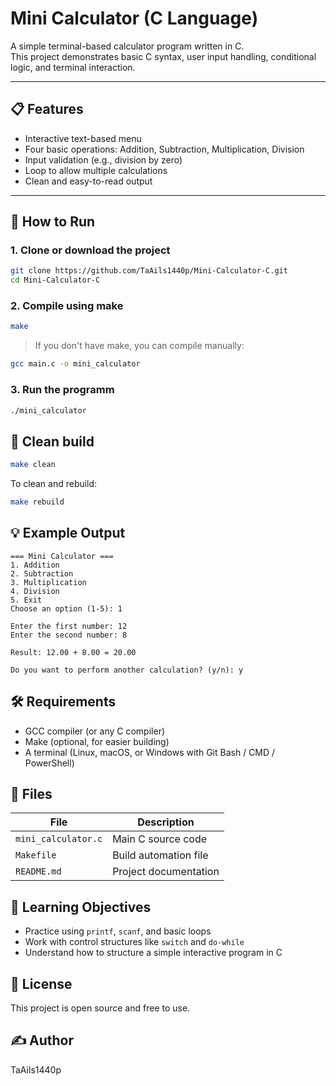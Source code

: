 # Mini Calculator (C Language)

A simple terminal-based calculator program written in C.  
This project demonstrates basic C syntax, user input handling, conditional logic, and terminal interaction.

---

## 📋 Features

- Interactive text-based menu
- Four basic operations: Addition, Subtraction, Multiplication, Division
- Input validation (e.g., division by zero)
- Loop to allow multiple calculations
- Clean and easy-to-read output

---

## 🚀 How to Run

### 1. Clone or download the project

```bash
git clone https://github.com/TaAils1440p/Mini-Calculator-C.git
cd Mini-Calculator-C
```

### 2. Compile using make
```bash
make
```

> If you don't have make, you can compile manually:
```bash
gcc main.c -o mini_calculator
```

### 3. Run the programm
```bash
./mini_calculator
```

## 🧼 Clean build

```bash
make clean
```

To clean and rebuild:
```bash
make rebuild
```

## 💡 Example Output
```pgsql
=== Mini Calculator ===
1. Addition
2. Subtraction
3. Multiplication
4. Division
5. Exit
Choose an option (1-5): 1

Enter the first number: 12
Enter the second number: 8

Result: 12.00 + 8.00 = 20.00

Do you want to perform another calculation? (y/n): y
```

## 🛠 Requirements
- GCC compiler (or any C compiler)
- Make (optional, for easier building)
- A terminal (Linux, macOS, or Windows with Git Bash / CMD / PowerShell)

## 📁 Files
| File                | Description           |
| ------------------- | --------------------- |
| `mini_calculator.c` | Main C source code    |
| `Makefile`          | Build automation file |
| `README.md`         | Project documentation |


## 🧠 Learning Objectives
- Practice using `printf`, `scanf`, and basic loops
- Work with control structures like `switch` and `do-while`
- Understand how to structure a simple interactive program in C

## 📄 License
This project is open source and free to use.

## ✍️ Author
TaAils1440p